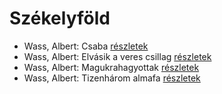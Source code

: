 # Székelyföld

- Wass, Albert: Csaba [részletek](_details/Wass%2C%20Albert.md#id_218)
- Wass, Albert: Elvásik a veres csillag [részletek](_details/Wass%2C%20Albert.md#id_211)
- Wass, Albert: Magukrahagyottak [részletek](_details/Wass%2C%20Albert.md#id_203)
- Wass, Albert: Tizenhárom almafa [részletek](_details/Wass%2C%20Albert.md#id_216)